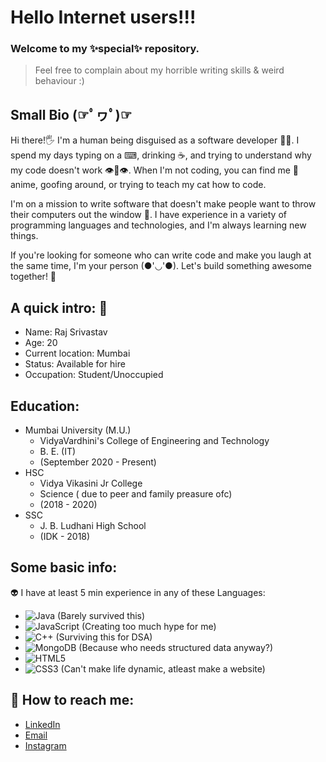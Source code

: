 # Hello Internet users!!!

### Welcome to my ✨special✨ repository.

> Feel free to complain about my horrible writing skills & weird behaviour :)

## Small Bio (☞ﾟヮﾟ)☞

Hi there!🖐 I'm a human being disguised as a software developer :man_technologist:. I spend my days typing on a ⌨, drinking ☕, and trying to understand why my code doesn't work 👁👄👁. When I'm not coding, you can find me 👀 anime, goofing around, or trying to teach my cat how to code.

I'm on a mission to write software that doesn't make people want to throw their computers out the window 👾. I have experience in a variety of programming languages and technologies, and I'm always learning new things.

If you're looking for someone who can write code and make you laugh at the same time, I'm your person (●'◡'●). Let's build something awesome together! 🤝

## A quick intro: 📃

* Name: Raj Srivastav
* Age: 20
* Current location: Mumbai
* Status: Available for hire
* Occupation: Student/Unoccupied

## Education:

* Mumbai University (M.U.)
  - VidyaVardhini's College of Engineering and Technology
  - B. E. (IT)   
  - (September 2020 - Present)  
* HSC 
  - Vidya Vikasini Jr College
  - Science ( due to peer and family preasure ofc)
  - (2018 - 2020)
* SSC
  - J. B. Ludhani High School
  - (IDK - 2018)
  
## Some basic info:
👽 I have at least 5 min experience in any of these Languages:
* ![Java](https://img.shields.io/badge/java-%23ED8B00.svg?style=for-the-badge&logo=java&logoColor=white) (Barely survived this)
* ![JavaScript](https://img.shields.io/badge/javascript-%23323330.svg?style=for-the-badge&logo=javascript&logoColor=%23F7DF1E) (Creating too much hype for me)
* ![C++](https://img.shields.io/badge/c++-%2300599C.svg?style=for-the-badge&logo=c%2B%2B&logoColor=white) (Surviving this for DSA)
* ![MongoDB](https://img.shields.io/badge/MongoDB-%234ea94b.svg?style=for-the-badge&logo=mongodb&logoColor=white) (Because who needs structured data anyway?)
* ![HTML5](https://img.shields.io/badge/html5-%23E34F26.svg?style=for-the-badge&logo=html5&logoColor=white) 
* ![CSS3](https://img.shields.io/badge/css3-%231572B6.svg?style=for-the-badge&logo=css3&logoColor=white) (Can't make life dynamic, atleast make a website)

## 👾 How to reach me:
- [LinkedIn](https://www.linkedin.com/in/rajsrivastavb4a8221b1/)
- [Email](rajsrivastav0603@gmail.com)
- [Instagram](https://instagram.com/_raj.xd)
